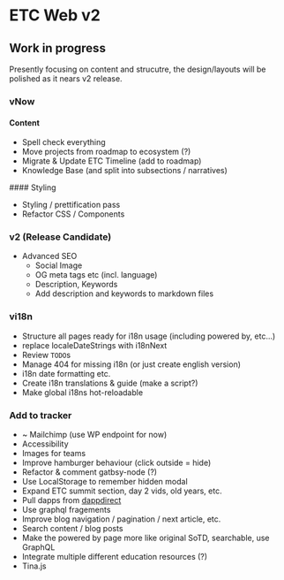 # ETC Web v2

## Work in progress

Presently focusing on content and strucutre, the design/layouts will be polished as it nears v2 release.

### vNow

#### Content

- Spell check everything
- Move projects from roadmap to ecosystem (?)
- Migrate & Update ETC Timeline (add to roadmap)
- Knowledge Base (and split into subsections / narratives)

#### Styling

- Styling / prettification pass
- Refactor CSS / Components

### v2 (Release Candidate)

- Advanced SEO
  - Social Image
  - OG meta tags etc (incl. language)
  - Description, Keywords
  - Add description and keywords to markdown files

### vi18n

- Structure all pages ready for i18n usage (including powered by, etc...)
- replace localeDateStrings with i18nNext
- Review `TODO`s
- Manage 404 for missing i18n (or just create english version)
- i18n date formatting etc.
- Create i18n translations & guide (make a script?)
- Make global i18ns hot-reloadable

### Add to tracker

- ~ Mailchimp (use WP endpoint for now)
- Accessibility
- Images for teams
- Improve hamburger behaviour (click outside = hide)
- Refactor & comment gatbsy-node (?)
- Use LocalStorage to remember hidden modal
- Expand ETC summit section, day 2 vids, old years, etc.
- Pull dapps from [dappdirect](https://dappdirect.net/)
- Use graphql fragements
- Improve blog navigation / pagination / next article, etc.
- Search content / blog posts
- Make the powered by page more like original SoTD, searchable, use GraphQL
- Integrate multiple different education resources (?)
- Tina.js
